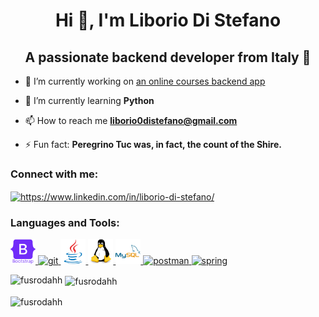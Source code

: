 <h1 align="center">Hi 👋, I'm Liborio Di Stefano</h1>
<h2 align="center">A passionate backend developer from Italy 🍕</h2>

- 🔭 I’m currently working on [an online courses backend app](https://github.com/develhope/Java24-Team1-Spring/tree/dev)

- 🌱 I’m currently learning **Python**

- 📫 How to reach me **liborio0distefano@gmail.com**

- ⚡ Fun fact: **Peregrino Tuc was, in fact, the count of the Shire.**

<h3 align="left">Connect with me:</h3>
<p align="left">
<a href="https://linkedin.com/in/https://www.linkedin.com/in/liborio-di-stefano/" target="blank"><img align="center" src="https://raw.githubusercontent.com/rahuldkjain/github-profile-readme-generator/master/src/images/icons/Social/linked-in-alt.svg" alt="https://www.linkedin.com/in/liborio-di-stefano/" height="30" width="40" /></a>
</p>

<h3 align="left">Languages and Tools:</h3>
<p align="left"> <a href="https://getbootstrap.com" target="_blank" rel="noreferrer"> <img src="https://raw.githubusercontent.com/devicons/devicon/master/icons/bootstrap/bootstrap-plain-wordmark.svg" alt="bootstrap" width="40" height="40"/> </a> <a href="https://git-scm.com/" target="_blank" rel="noreferrer"> <img src="https://www.vectorlogo.zone/logos/git-scm/git-scm-icon.svg" alt="git" width="40" height="40"/> </a> <a href="https://www.java.com" target="_blank" rel="noreferrer"> <img src="https://raw.githubusercontent.com/devicons/devicon/master/icons/java/java-original.svg" alt="java" width="40" height="40"/> </a> <a href="https://www.linux.org/" target="_blank" rel="noreferrer"> <img src="https://raw.githubusercontent.com/devicons/devicon/master/icons/linux/linux-original.svg" alt="linux" width="40" height="40"/> </a> <a href="https://www.mysql.com/" target="_blank" rel="noreferrer"> <img src="https://raw.githubusercontent.com/devicons/devicon/master/icons/mysql/mysql-original-wordmark.svg" alt="mysql" width="40" height="40"/> </a> <a href="https://postman.com" target="_blank" rel="noreferrer"> <img src="https://www.vectorlogo.zone/logos/getpostman/getpostman-icon.svg" alt="postman" width="40" height="40"/> </a> <a href="https://spring.io/" target="_blank" rel="noreferrer"> <img src="https://www.vectorlogo.zone/logos/springio/springio-icon.svg" alt="spring" width="40" height="40"/> </a> </p>

<p><img align="left" src="https://github-readme-stats.vercel.app/api/top-langs?username=fusrodahh&show_icons=true&locale=en&layout=compact" alt="fusrodahh" /></p>

<p>&nbsp;<img align="center" src="https://github-readme-stats.vercel.app/api?username=fusrodahh&show_icons=true&locale=en" alt="fusrodahh" /></p>

<p><img align="center" src="https://github-readme-streak-stats.herokuapp.com/?user=fusrodahh&" alt="fusrodahh" /></p>

